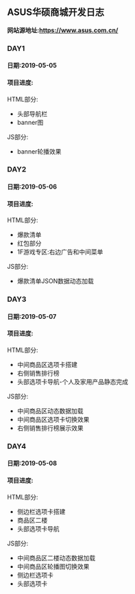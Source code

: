 ## ASUS华硕商城开发日志
**网站源地址:https://www.asus.com.cn/**
### DAY1
#### 日期:2019-05-05
#### 项目进度:
HTML部分:
- 头部导航栏
- banner图

JS部分:
- banner轮播效果

### DAY2
#### 日期:2019-05-06
#### 项目进度:
HTML部分:
- 爆款清单
- 红包部分
- 1F游戏专区:右边广告和中间菜单

JS部分:
- 爆款清单JSON数据动态加载


### DAY3
#### 日期:2019-05-07
#### 项目进度:
HTML部分:
- 中间商品区选项卡搭建
- 右侧销售排行榜
- 头部选项卡导航-个人及家用产品静态完成

JS部分:
- 中间商品区动态数据加载
- 中间商品区选项卡切换效果
- 右侧销售排行榜展示效果

### DAY4
#### 日期:2019-05-08
#### 项目进度:
HTML部分:
- 侧边栏选项卡搭建
- 商品区二楼
- 头部选项卡导航

JS部分:
- 中间商品区二楼动态数据加载
- 中间商品区轮播图切换效果
- 侧边栏选项卡
- 头部选项卡
